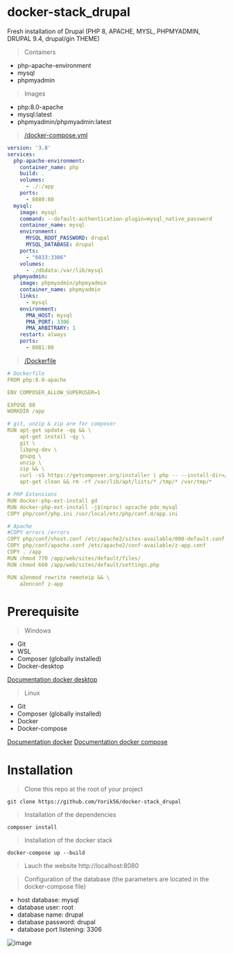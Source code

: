 # docker-stack_drupal
Fresh installation of Drupal (PHP 8, APACHE, MYSL, PHPMYADMIN, DRUPAL 9.4, drupal/gin THEME)

> Containers 

- php-apache-environment
- mysql 
- phpmyadmin

> Images

- php:8.0-apache
- mysql:latest
- phpmyadmin/phpmyadmin:latest

> [/docker-compose.yml](https://github.com/Yorik56/docker-stack_drupal/blob/main/docker-compose.yml)

```yaml
version: '3.8'
services:
  php-apache-environment:
    container_name: php
    build: .
    volumes:
      - ./:/app
    ports:
      - 8080:80
  mysql:
    image: mysql
    command: --default-authentication-plugin=mysql_native_password
    container_name: mysql
    environment:
      MYSQL_ROOT_PASSWORD: drupal
      MYSQL_DATABASE: drupal
    ports:
      - "6033:3306"
    volumes:
      - ./dbdata:/var/lib/mysql
  phpmyadmin:
    image: phpmyadmin/phpmyadmin
    container_name: phpmyadmin
    links:
      - mysql
    environment:
      PMA_HOST: mysql
      PMA_PORT: 3306
      PMA_ARBITRARY: 1
    restart: always
    ports:
      - 8081:80
```

> [/Dockerfile](https://github.com/Yorik56/docker-stack_drupal/blob/main/Dockerfile)

```yaml
# Dockerfile
FROM php:8.0-apache

ENV COMPOSER_ALLOW_SUPERUSER=1

EXPOSE 80
WORKDIR /app

# git, unzip & zip are for composer
RUN apt-get update -qq && \
    apt-get install -qy \
    git \
    libpng-dev \
    gnupg \
    unzip \
    zip && \
    curl -sS https://getcomposer.org/installer | php -- --install-dir=/usr/local/bin --filename=composer && \
    apt-get clean && rm -rf /var/lib/apt/lists/* /tmp/* /var/tmp/*

# PHP Extensions
RUN docker-php-ext-install gd
RUN docker-php-ext-install -j$(nproc) opcache pdo_mysql
COPY php/conf/php.ini /usr/local/etc/php/conf.d/app.ini

# Apache
#COPY errors /errors
COPY php/conf/vhost.conf /etc/apache2/sites-available/000-default.conf
COPY php/conf/apache.conf /etc/apache2/conf-available/z-app.conf
COPY . /app
RUN chmod 770 /app/web/sites/default/files/
RUN chmod 660 /app/web/sites/default/settings.php

RUN a2enmod rewrite remoteip && \
    a2enconf z-app


```

# Prerequisite

> Windows

- Git
- WSL
- Composer (globally installed)
- Docker-desktop

[Documentation docker desktop](https://docs.docker.com/desktop/install/windows-install/)

> Linux 

- Git
- Composer (globally installed)
- Docker 
- Docker-compose

[Documentation docker](https://docs.docker.com/desktop/install/linux-install/)
[Documentation docker compose](https://docs.docker.com/compose/install/compose-plugin/#install-using-the-repository)




# Installation 

> Clone this repo at the root of your project
```shell
git clone https://github.com/Yorik56/docker-stack_drupal
```

> Installation of the dependencies
```shell
composer install
```

> Installation of the docker stack
```shell
docker-compose up --build
```

> Lauch the website 
http://localhost:8080

> Configuration of the database (the parameters are located in the docker-compose file)
- host database: mysql
- database user: root
- database name: drupal
- database password: drupal 
- database port listening: 3306

![image](https://user-images.githubusercontent.com/25177878/181411963-0aad27e4-81d0-49f3-9cba-28670e6653ce.png)
